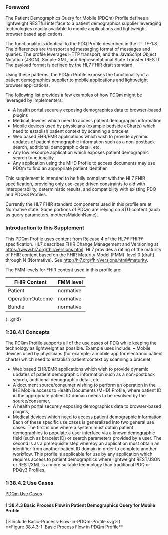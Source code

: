 ### Foreword
The Patient Demographics Query for Mobile (PDQm) Profile defines a lightweight RESTful interface to a patient demographics supplier leveraging technologies readily available to mobile applications and lightweight browser based applications.

The functionality is identical to the PDQ Profile described in the ITI TF-1:8. The differences are transport and messaging format of messages and queries. The profile leverages HTTP transport, and the JavaScript Object Notation (JSON), Simple-XML, and Representational State Transfer (REST). The payload format is defined by the HL7 FHIR draft standard.

Using these patterns, the PDQm Profile exposes the functionality of a patient demographics supplier to mobile applications and lightweight browser applications.

The following list provides a few examples of how PDQm might be leveraged by implementers:
-   A health portal securely exposing demographics data to browser-based plugins
-   Medical devices which need to access patient demographic information
-   Mobile devices used by physicians (example bedside eCharts) which need to establish patient context by scanning a bracelet
-   Web based EHR/EMR applications which wish to provide dynamic updates of patient demographic information such as a non-postback search,  additional demographic detail, etc.
-   Any low resource application which exposes patient demographic search functionality
-   Any application using the MHD Profile to access documents may use PDQm to find an appropriate patient identifier

This supplement is intended to be fully compliant with the HL7 FHIR specification, providing only use-case driven constraints to aid with interoperability, deterministic results, and compatibility with existing PDQ and PDQv3 Profiles.

Currently the HL7 FHIR standard components used in this profile are at Normative state. Some portions of PDQm are relying on STU content (such as query parameters, mothersMaidenName).

### Introduction to this Supplement
This PDQm Profile uses content from Release 4 of the HL7®  FHIR®  specification. HL7 describes FHIR Change Management and Versioning at https://www.hl7.org/fhir/versions.html. HL7 provides a rating of the maturity of FHIR content based on the FHIR Maturity Model (FMM): level 0 (draft) through N (Normative). See http://hl7.org/fhir/versions.html#maturity.

The FMM levels for FHIR content used in this profile are:

FHIR Content|FMM level
---|---
Patient|normative
OperationOutcome|normative
Bundle|normative
{: .grid}

### 1:38.4.1 Concepts
The PDQm Profile supports all of the use cases of PDQ while keeping the technology as lightweight as possible. Example uses include:
•	Mobile devices used by physicians (for example: a mobile app for electronic patient charts) which need to establish patient context by scanning a bracelet,
*	Web based EHR/EMR applications which wish to provide dynamic updates of patient demographic information such as a non-postback search, additional demographic detail, etc.
*	A document source/consumer wishing to perform an operation in the IHE Mobile access to Health Documents (MHD) Profile, where patient ID in the appropriate patient ID domain needs to be resolved by the source/consumer,
*	A health portal securely exposing demographics data to browser-based plugins,
*	Medical devices which need to access patient demographic information.
Each of these specific use cases is generalized into two general use cases. The first is one where a system must obtain patient demographics to populate a user interface via a known demographic field (such as bracelet ID) or search parameters provided by a user. The second is as a prerequisite step whereby an application must obtain an identifier from another patient ID domain in order to complete another workflow.
This profile is applicable for use by any application which requires access to patient demographics where lightweight REST/JSON or REST/XML is a more suitable technology than traditional PDQ or PDQv3 Profiles.

### 1:38.4.2 Use Cases
[PDQm Use Cases](usecases.html)

#### 1:38.4.3 Basic Process Flow in Patient Demographics Query for Mobile Profile

<div>
{%include Basic-Process-Flow-in-PDQm-Profile.svg%}
</div>
**Figure 38.4.3-1: Basic Process Flow in PDQm Profile**
